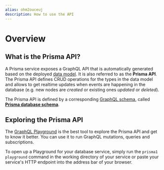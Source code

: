 ```yaml
---
alias: ohm2ouceuj
description: How to use the API
---
```


# Overview

## What is the Prisma API?

A Prisma service exposes a GraphQL API that is automatically generated based on the deployed [data model](!alias-eiroozae8u). It is also referred to as the **Prisma API**. The Prisma API defines CRUD operations for the types in the data model and allows to get realtime updates when events are happening in the database (e.g. new nodes are _created_ or existing ones _updated_ or _deleted_).

<InfoBox>

The Prisma API is defined by a corresponding [GraphQL schema](https://blog.graph.cool/graphql-server-basics-the-schema-ac5e2950214e), called [**Prisma database schema**](!alias-eiroozae8u#prisma-database-schema-vs-data-model).

</InfoBox>

## Exploring the Prisma API

The [GraphQL Playground](https://github.com/graphcool/graphql-playground) is the best tool to explore the Prisma API and get to know it better. You can use it to run GraphQL mutations, queries and subscriptions.

To open up a Playground for your database service, simply run the `prisma1 playground` command in the working directory of your service or paste your service's HTTP endpoint into the address bar of your browser.
